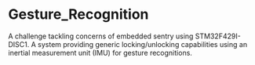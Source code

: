 # Gesture_Recognition
A challenge tackling concerns of embedded sentry using STM32F429I-DISC1. A system providing generic locking/unlocking capabilities using an inertial measurement unit (IMU) for gesture recognitions.
